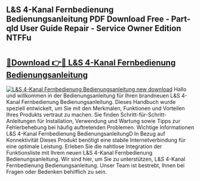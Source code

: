 ## L&S 4-Kanal Fernbedienung Bedienungsanleitung PDF Download Free - Part-qld User Guide Repair - Service Owner Edition NTFFu

# <h2><a href="http://df61q07.blite.top/?on=L%26S+4-Kanal+Fernbedienung+Bedienungsanleitung">🔗Download 👉🔴 L&S 4-Kanal Fernbedienung Bedienungsanleitung</a></h2>

[![L&S 4-Kanal Fernbedienung Bedienungsanleitung new download](https://i.imgur.com/lujVjoI.png)](http://df61q07.blite.top/?on=L%26S+4-Kanal+Fernbedienung+Bedienungsanleitung)
Hallo und willkommen in der Bedienungsanleitung für Ihren brandneuen L&S 4-Kanal Fernbedienung Bedienungsanleitung. Dieses Handbuch wurde speziell entwickelt, um Sie mit den Merkmalen, Funktionen und Vorteilen Ihres Produkts vertraut zu machen. Sie finden Schritt-für-Schritt-Anleitungen für Installation, Verwendung und Wartung sowie Tipps zur Fehlerbehebung bei häufig auftretenden Problemen. Wichtige Informationen L&S 4-Kanal Fernbedienung BedienungsanleitungD In Bezug auf Konnektivität Dieses Produkt benötigt eine stabile Internetverbindung für eine optimale Leistung. Erleben Sie die nahtlose Integration der Funktionsliste mit Ihrem neuen L&S 4-Kanal Fernbedienung Bedienungsanleitung. Wir sind hier, um Sie zu unterstützen, L&S 4-Kanal Fernbedienung Bedienungsanleitung. Unser Team ist bestrebt, Ihnen bei Fragen oder Bedenken behilflich zu sein.
